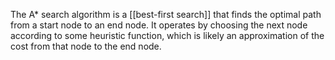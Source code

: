 The A* search algorithm is a [[best-first search]] that finds the optimal path from a start node to an end node. It operates by choosing the next node according to some heuristic function, which is likely an approximation of the cost from that node to the end node.